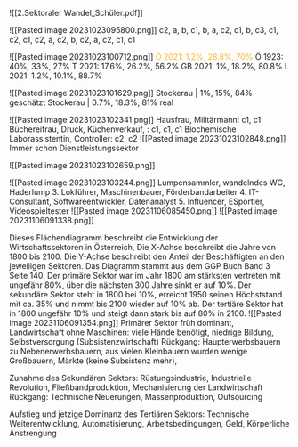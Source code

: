 ![[2.Sektoraler Wandel_Schüler.pdf]]

![[Pasted image 20231023095800.png]]
c2, a, b, c1, b, a, c2, c1, b, c3, c1,
c2, c1, c2, a, c2, b, c2, a, c2, c1, c1

![[Pasted image 20231023100712.png]]
<span style='color:#f7b731'>Ö 2021: 1.2%, 28.8%, 70%</span>
Ö 1923: 40%, 33%, 27%
T 2021: 17.6%, 26.2%, 56.2%
GB 2021: 1%, 18.2%, 80.8%
L 2021: 1.2%, 10.1%, 88.7%

![[Pasted image 20231023101629.png]]
Stockerau | 1%, 15%, 84% geschätzt
Stockerau | 0.7%, 18.3%, 81% real


![[Pasted image 20231023102341.png]]
Hausfrau, Militärmann: c1, c1
Büchereifrau, Druck, Küchenverkauf, : c1, c1, c1 
Biochemische Laborassistentin, Controller: c2, c2
![[Pasted image 20231023102848.png]]
Immer schon Dienstleistungssektor

![[Pasted image 20231023102659.png]]

![[Pasted image 20231023103244.png]]
Lumpensammler, wandelndes WC, Haderlump
3. Lokführer, Maschinenbauer, Förderbandarbeiter 
4. IT-Consultant, Softwareentwickler, Datenanalyst
5. Influencer, ESportler, Videospieltester
![[Pasted image 20231106085450.png]]
![[Pasted image 20231106091338.png]]

Dieses Flächendiagramm beschreibt die Entwicklung der Wirtschaftssektoren in Österreich, Die X-Achse beschreibt die Jahre von 1800 bis 2100. Die Y-Achse beschreibt den Anteil der Beschäftigten an den jeweiligen Sektoren. Das Diagramm stammt aus dem GGP Buch Band 3 Seite 140.
Der primäre Sektor war im Jahr 1800 am stärksten vertreten mit ungefähr 80%, über die nächsten 300 Jahre sinkt er auf 10%.
Der sekundäre Sektor steht in 1800 bei 10%, erreicht 1950 seinen Höchststand mit ca. 35% und nimmt bis 2100 wieder auf 10% ab.
Der tertiäre Sektor hat in 1800 ungefähr 10% und steigt dann stark bis auf 80% in 2100.
![[Pasted image 20231106091354.png]]
Primärer Sektor früh dominant, Landwirtschaft ohne Maschinen: viele Hände benötigt, niedrige Bildung, Selbstversorgung (Subsistenzwirtschaft)
Rückgang: Haupterwerbsbauern zu Nebenerwerbsbauern, aus vielen Kleinbauern wurden wenige Großbauern, Märkte (keine Subsistenz mehr),

Zunahme des Sekundären Sektors: Rüstungsindustrie, Industrielle Revolution, Fließbandproduktion, Mechanisierung der Landwirtschaft
Rückgang: Technische Neuerungen, Massenproduktion, Outsourcing

Aufstieg und jetzige Dominanz des Tertiären Sektors:
Technische Weiterentwicklung, Automatisierung, Arbeitsbedingungen, Geld, Körperliche Anstrengung